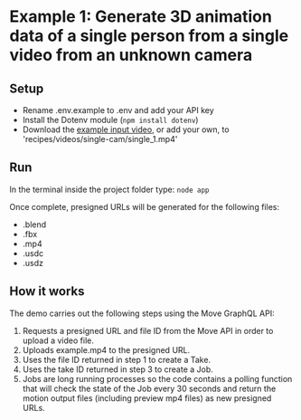 # Example 1: Generate 3D animation data of a single person from a single video from an unknown camera
## Setup
* Rename .env.example to .env and add your API key 
* Install the Dotenv module (`npm install dotenv`)
* Download the [example input video](https://move-ai-recipes.nyc3.cdn.digitaloceanspaces.com/single_1.mp4), or add your own, to 'recipes/videos/single-cam/single_1.mp4'

## Run
In the terminal inside the project folder type: `node app`

Once complete, presigned URLs will be generated
for the following files:
* .blend
* .fbx
* .mp4
* .usdc
* .usdz

## How it works
The demo carries out the following steps using the Move GraphQL API:
1. Requests a presigned URL and file ID from the Move API in order to upload a video file.
2. Uploads example.mp4 to the presigned URL.
3. Uses the file ID returned in step 1 to create a Take.
4. Uses the take ID returned in step 3 to create a Job.
5. Jobs are long running processes so the code contains a polling function that will check the state of the Job every 30
seconds and return the motion output files (including preview mp4 files) as new presigned URLs.
